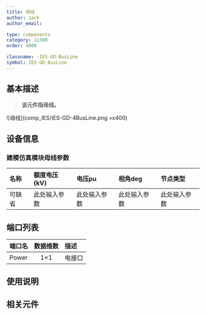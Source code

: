 ```yaml
---
title: 母线
author: Jack
author_email:

type: components
category: 11300
order: 4000

classname: -IES-GD-BusLine
symbol: IES-GD-BusLine
---
```

## 基本描述

> **该元件指母线。**

![母线](comp_IES/IES-GD-4BusLine.png =x400)

## 设备信息

### 建模仿真模块母线参数
| 名称 | 额度电压(kV) |  电压pu  |  相角deg  | 节点类型 |
| :--- | :--- | :--- | :--- | :--- |
| 可缺省 | 此处输入参数 | 此处输入参数 | 此处输入参数 | 此处输入参数 |

## 端口列表
| 端口名 | 数据维数 | 描述 |
| :--- | :--:  | :--- |
|  Power  | 1×1  | 电接口  |



## 使用说明



## 相关元件